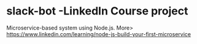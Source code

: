 # slack-bot -LinkedIn Course project

Microservice-based system using Node.js. More> https://www.linkedin.com/learning/node-js-build-your-first-microservice

